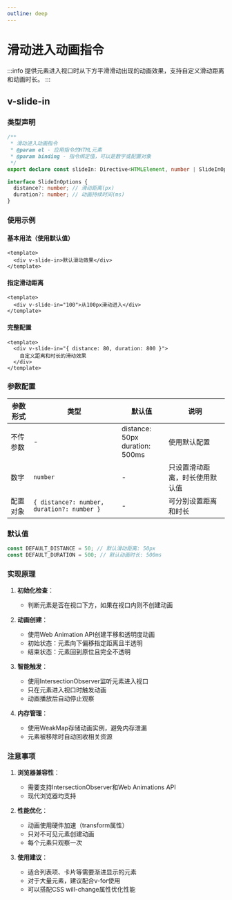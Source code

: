 ```yaml
---
outline: deep
---
```


# 滑动进入动画指令

:::info
提供元素进入视口时从下方平滑滑动出现的动画效果，支持自定义滑动距离和动画时长。
:::

## v-slide-in

### 类型声明

```ts
/**
 * 滑动进入动画指令
 * @param el - 应用指令的HTML元素
 * @param binding - 指令绑定值，可以是数字或配置对象
 */
export declare const slideIn: Directive<HTMLElement, number | SlideInOptions>;

interface SlideInOptions {
  distance?: number; // 滑动距离(px)
  duration?: number; // 动画持续时间(ms)
}
```

### 使用示例

#### 基本用法（使用默认值）
```vue
<template>
  <div v-slide-in>默认滑动效果</div>
</template>
```

#### 指定滑动距离
```vue
<template>
  <div v-slide-in="100">从100px滑动进入</div>
</template>
```

#### 完整配置
```vue
<template>
  <div v-slide-in="{ distance: 80, duration: 800 }">
    自定义距离和时长的滑动效果
  </div>
</template>
```

### 参数配置

| 参数形式 | 类型 | 默认值 | 说明 |
|---------|------|--------|------|
| 不传参数 | - | distance: 50px<br>duration: 500ms | 使用默认配置 |
| 数字 | `number` | - | 只设置滑动距离，时长使用默认值 |
| 配置对象 | `{ distance?: number, duration?: number }` | - | 可分别设置距离和时长 |

### 默认值

```ts
const DEFAULT_DISTANCE = 50; // 默认滑动距离: 50px
const DEFAULT_DURATION = 500; // 默认动画时长: 500ms
```

### 实现原理

1. **初始化检查**：
   - 判断元素是否在视口下方，如果在视口内则不创建动画

2. **动画创建**：
   - 使用Web Animation API创建平移和透明度动画
   - 初始状态：元素向下偏移指定距离且半透明
   - 结束状态：元素回到原位且完全不透明

3. **智能触发**：
   - 使用IntersectionObserver监听元素进入视口
   - 只在元素进入视口时触发动画
   - 动画播放后自动停止观察

4. **内存管理**：
   - 使用WeakMap存储动画实例，避免内存泄漏
   - 元素被移除时自动回收相关资源

### 注意事项

1. **浏览器兼容性**：
   - 需要支持IntersectionObserver和Web Animations API
   - 现代浏览器均支持

2. **性能优化**：
   - 动画使用硬件加速（transform属性）
   - 只对不可见元素创建动画
   - 每个元素只观察一次

3. **使用建议**：
   - 适合列表项、卡片等需要渐进显示的元素
   - 对于大量元素，建议配合v-for使用
   - 可以搭配CSS will-change属性优化性能
